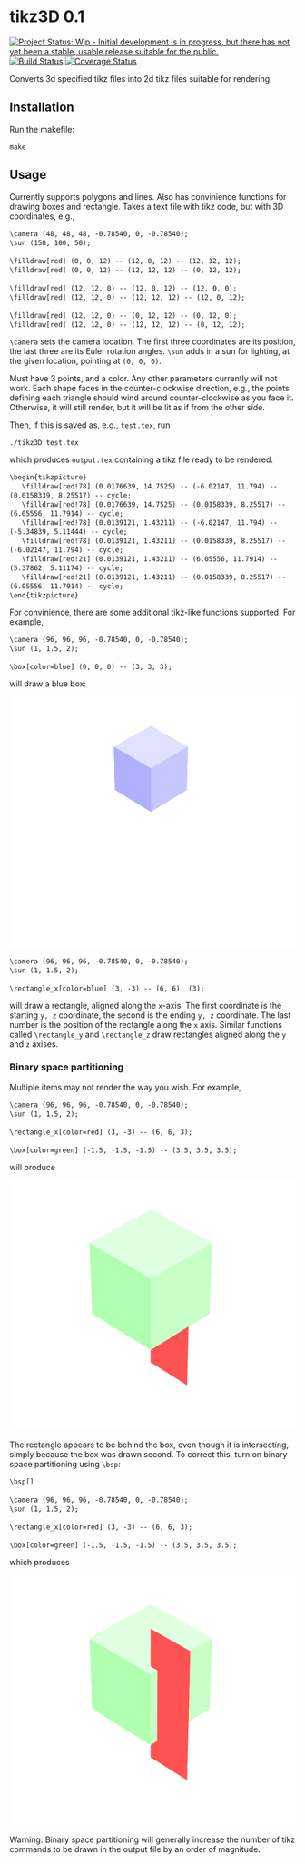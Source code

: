 # tikz3D 0.1

[![Project Status: Wip - Initial development is in progress, but there has not yet been a stable, usable release suitable for the public.](https://img.shields.io/badge/status-WIP-yellow.svg)](https://img.shields.io/badge/status-WIP-yellow.svg) 
[![Build Status](https://travis-ci.org/njanetos/tikz3d.svg?branch=master)](https://travis-ci.org/njanetos/tikz3d)
[![Coverage Status](https://coveralls.io/repos/njanetos/tikz3d/badge.svg?branch=master&service=github)](https://coveralls.io/github/njanetos/tikz3d?branch=master)

Converts 3d specified tikz files into 2d tikz files suitable for rendering.

## Installation

Run the makefile:

```
make
```

## Usage

Currently supports polygons and lines. Also has convinience functions for drawing boxes and rectangle. Takes a text file with tikz code, but with 3D coordinates, e.g.,

```
\camera (48, 48, 48, -0.78540, 0, -0.78540);
\sun (150, 100, 50);

\filldraw[red] (0, 0, 12) -- (12, 0, 12) -- (12, 12, 12);
\filldraw[red] (0, 0, 12) -- (12, 12, 12) -- (0, 12, 12);

\filldraw[red] (12, 12, 0) -- (12, 0, 12) -- (12, 0, 0);
\filldraw[red] (12, 12, 0) -- (12, 12, 12) -- (12, 0, 12);

\filldraw[red] (12, 12, 0) -- (0, 12, 12) -- (0, 12, 0);
\filldraw[red] (12, 12, 0) -- (12, 12, 12) -- (0, 12, 12);
```

`\camera` sets the camera location. The first three coordinates are its position, the last three are its Euler rotation angles. `\sun` adds in a sun for lighting, at the given location, pointing at `(0, 0, 0)`.

Must have 3 points, and a color. Any other parameters currently will not work. Each shape faces in the counter-clockwise direction, e.g., the points defining each triangle should wind around counter-clockwise as you face it. Otherwise, it will still render, but it will be lit as if from the other side.

Then, if this is saved as, e.g., `test.tex`, run

```
./tikz3D test.tex
```

which produces `output.tex` containing a tikz file ready to be rendered.

```
\begin{tikzpicture}
   \filldraw[red!78] (0.0176639, 14.7525) -- (-6.02147, 11.794) -- (0.0158339, 8.25517) -- cycle;
   \filldraw[red!78] (0.0176639, 14.7525) -- (0.0158339, 8.25517) -- (6.05556, 11.7914) -- cycle;
   \filldraw[red!78] (0.0139121, 1.43211) -- (-6.02147, 11.794) -- (-5.34839, 5.11444) -- cycle;
   \filldraw[red!78] (0.0139121, 1.43211) -- (0.0158339, 8.25517) -- (-6.02147, 11.794) -- cycle;
   \filldraw[red!21] (0.0139121, 1.43211) -- (6.05556, 11.7914) -- (5.37862, 5.11174) -- cycle;
   \filldraw[red!21] (0.0139121, 1.43211) -- (0.0158339, 8.25517) -- (6.05556, 11.7914) -- cycle;
\end{tikzpicture}
```

For convinience, there are some additional tikz-like functions supported. For example,

```
\camera (96, 96, 96, -0.78540, 0, -0.78540);
\sun (1, 1.5, 2);

\box[color=blue] (0, 0, 0) -- (3, 3, 3);
```

will draw a blue box:

[!["Blue box."](https://github.com/njanetos/tikz3d/raw/master/example.png)](https://github.com/njanetos/tikz3d/raw/master/example.png)

```
\camera (96, 96, 96, -0.78540, 0, -0.78540);
\sun (1, 1.5, 2);

\rectangle_x[color=blue] (3, -3) -- (6, 6)  (3);
```

will draw a rectangle, aligned along the `x`-axis. The first coordinate is the starting `y, z` coordinate, the second is the ending `y, z` coordinate. The last number is the position of the rectangle along the `x` axis. Similar functions called `\rectangle_y` and `\rectangle_z` draw rectangles aligned along the `y` and `z` axises.

### Binary space partitioning

Multiple items may not render the way you wish. For example,

```
\camera (96, 96, 96, -0.78540, 0, -0.78540);
\sun (1, 1.5, 2);

\rectangle_x[color=red] (3, -3) -- (6, 6, 3);

\box[color=green] (-1.5, -1.5, -1.5) -- (3.5, 3.5, 3.5);
```
will produce

[!["Broken."](https://github.com/njanetos/tikz3d/raw/master/example_no_bsp.png)](https://github.com/njanetos/tikz3d/raw/master/example_no_bsp.png)

The rectangle appears to be behind the box, even though it is intersecting, simply because the box was drawn second. To correct this, turn on binary space partitioning using `\bsp`:

```
\bsp[]

\camera (96, 96, 96, -0.78540, 0, -0.78540);
\sun (1, 1.5, 2);

\rectangle_x[color=red] (3, -3) -- (6, 6, 3);

\box[color=green] (-1.5, -1.5, -1.5) -- (3.5, 3.5, 3.5);
```

which produces

[!["Fixed."](https://github.com/njanetos/tikz3d/raw/master/example_bsp.png)](https://github.com/njanetos/tikz3d/raw/master/example_bsp.png)

Warning: Binary space partitioning will generally increase the number of tikz commands to be drawn in the output file by an order of magnitude.
